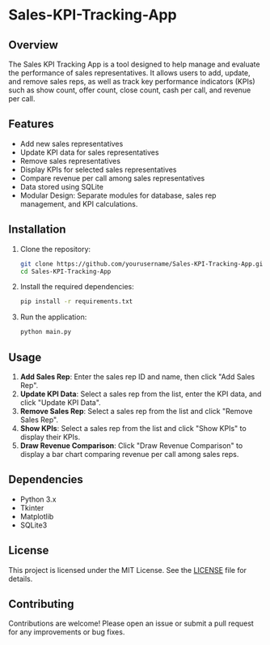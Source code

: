 # Sales-KPI-Tracking-App

## Overview

The Sales KPI Tracking App is a tool designed to help manage and evaluate the performance of sales representatives. It allows users to add, update, and remove sales reps, as well as track key performance indicators (KPIs) such as show count, offer count, close count, cash per call, and revenue per call.

## Features

- Add new sales representatives
- Update KPI data for sales representatives
- Remove sales representatives
- Display KPIs for selected sales representatives
- Compare revenue per call among sales representatives
- Data stored using SQLite
- Modular Design: Separate modules for database, sales rep management, and KPI calculations.

## Installation

1. Clone the repository:

   ```sh
   git clone https://github.com/yourusername/Sales-KPI-Tracking-App.git
   cd Sales-KPI-Tracking-App
   ```

2. Install the required dependencies:

   ```sh
   pip install -r requirements.txt
   ```

3. Run the application:
   ```sh
   python main.py
   ```

## Usage

1. **Add Sales Rep**: Enter the sales rep ID and name, then click "Add Sales Rep".
2. **Update KPI Data**: Select a sales rep from the list, enter the KPI data, and click "Update KPI Data".
3. **Remove Sales Rep**: Select a sales rep from the list and click "Remove Sales Rep".
4. **Show KPIs**: Select a sales rep from the list and click "Show KPIs" to display their KPIs.
5. **Draw Revenue Comparison**: Click "Draw Revenue Comparison" to display a bar chart comparing revenue per call among sales reps.

## Dependencies

- Python 3.x
- Tkinter
- Matplotlib
- SQLite3

## License

This project is licensed under the MIT License. See the [LICENSE](LICENSE) file for details.

## Contributing

Contributions are welcome! Please open an issue or submit a pull request for any improvements or bug fixes.
